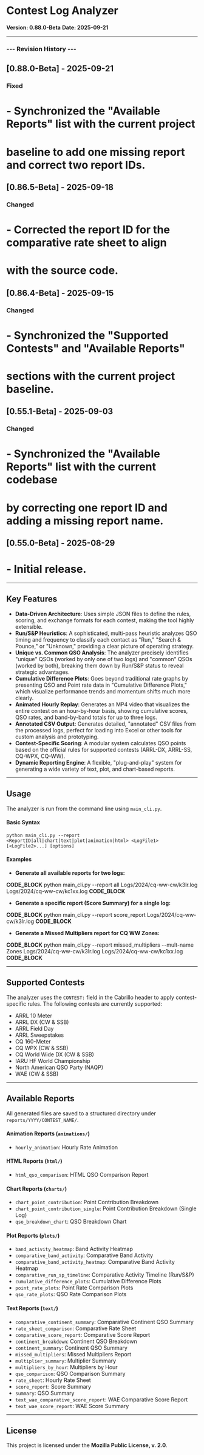 # Contest Log Analyzer

**Version: 0.88.0-Beta**
**Date: 2025-09-21**

---
### --- Revision History ---
## [0.88.0-Beta] - 2025-09-21
### Fixed
# - Synchronized the "Available Reports" list with the current project
#   baseline to add one missing report and correct two report IDs.
## [0.86.5-Beta] - 2025-09-18
### Changed
# - Corrected the report ID for the comparative rate sheet to align
#   with the source code.
## [0.86.4-Beta] - 2025-09-15
### Changed
# - Synchronized the "Supported Contests" and "Available Reports"
#   sections with the current project baseline.
## [0.55.1-Beta] - 2025-09-03
### Changed
# - Synchronized the "Available Reports" list with the current codebase
#   by correcting one report ID and adding a missing report name.
## [0.55.0-Beta] - 2025-08-29
# - Initial release.
---
## Key Features

* **Data-Driven Architecture**: Uses simple JSON files to define the rules, scoring, and exchange formats for each contest, making the tool highly extensible.
* **Run/S&P Heuristics**: A sophisticated, multi-pass heuristic analyzes QSO timing and frequency to classify each contact as "Run," "Search & Pounce," or "Unknown," providing a clear picture of operating strategy.
* **Unique vs. Common QSO Analysis**: The analyzer precisely identifies "unique" QSOs (worked by only one of two logs) and "common" QSOs (worked by both), breaking them down by Run/S&P status to reveal strategic advantages.
* **Cumulative Difference Plots**: Goes beyond traditional rate graphs by presenting QSO and Point rate data in "Cumulative Difference Plots," which visualize performance trends and momentum shifts much more clearly.
* **Animated Hourly Replay**: Generates an MP4 video that visualizes the entire contest on an hour-by-hour basis, showing cumulative scores, QSO rates, and band-by-band totals for up to three logs.
* **Annotated CSV Output**: Generates detailed, "annotated" CSV files from the processed logs, perfect for loading into Excel or other tools for custom analysis and prototyping.
* **Contest-Specific Scoring**: A modular system calculates QSO points based on the official rules for supported contests (ARRL-DX, ARRL-SS, CQ-WPX, CQ-WW).
* **Dynamic Reporting Engine**: A flexible, "plug-and-play" system for generating a wide variety of text, plot, and chart-based reports.
---
## Usage

The analyzer is run from the command line using `main_cli.py`.
#### **Basic Syntax**

    python main_cli.py --report <ReportID|all|chart|text|plot|animation|html> <LogFile1> [<LogFile2>...] [options]

#### **Examples**

* **Generate all available reports for two logs:**

__CODE_BLOCK__
python main_cli.py --report all Logs/2024/cq-ww-cw/k3lr.log Logs/2024/cq-ww-cw/kc1xx.log
__CODE_BLOCK__

* **Generate a specific report (Score Summary) for a single log:**

__CODE_BLOCK__
python main_cli.py --report score_report Logs/2024/cq-ww-cw/k3lr.log
__CODE_BLOCK__

* **Generate a Missed Multipliers report for CQ WW Zones:**

__CODE_BLOCK__
python main_cli.py --report missed_multipliers --mult-name Zones Logs/2024/cq-ww-cw/k3lr.log Logs/2024/cq-ww-cw/kc1xx.log
__CODE_BLOCK__

---
## Supported Contests

The analyzer uses the `CONTEST:` field in the Cabrillo header to apply contest-specific rules.
The following contests are currently supported:

* ARRL 10 Meter
* ARRL DX (CW & SSB)
* ARRL Field Day
* ARRL Sweepstakes
* CQ 160-Meter
* CQ WPX (CW & SSB)
* CQ World Wide DX (CW & SSB)
* IARU HF World Championship
* North American QSO Party (NAQP)
* WAE (CW & SSB)
---
## Available Reports

All generated files are saved to a structured directory under `reports/YYYY/CONTEST_NAME/`.
#### **Animation Reports (`animations/`)**
* `hourly_animation`: Hourly Rate Animation

#### **HTML Reports (`html/`)**
* `html_qso_comparison`: HTML QSO Comparison Report

#### **Chart Reports (`charts/`)**
* `chart_point_contribution`: Point Contribution Breakdown
* `chart_point_contribution_single`: Point Contribution Breakdown (Single Log)
* `qso_breakdown_chart`: QSO Breakdown Chart

#### **Plot Reports (`plots/`)**
* `band_activity_heatmap`: Band Activity Heatmap
* `comparative_band_activity`: Comparative Band Activity
* `comparative_band_activity_heatmap`: Comparative Band Activity Heatmap
* `comparative_run_sp_timeline`: Comparative Activity Timeline (Run/S&P)
* `cumulative_difference_plots`: Cumulative Difference Plots
* `point_rate_plots`: Point Rate Comparison Plots
* `qso_rate_plots`: QSO Rate Comparison Plots

#### **Text Reports (`text/`)**
* `comparative_continent_summary`: Comparative Continent QSO Summary
* `rate_sheet_comparison`: Comparative Rate Sheet
* `comparative_score_report`: Comparative Score Report
* `continent_breakdown`: Continent QSO Breakdown
* `continent_summary`: Continent QSO Summary
* `missed_multipliers`: Missed Multipliers Report
* `multiplier_summary`: Multiplier Summary
* `multipliers_by_hour`: Multipliers by Hour
* `qso_comparison`: QSO Comparison Summary
* `rate_sheet`: Hourly Rate Sheet
* `score_report`: Score Summary
* `summary`: QSO Summary
* `text_wae_comparative_score_report`: WAE Comparative Score Report
* `text_wae_score_report`: WAE Score Summary
---
## License

This project is licensed under the **Mozilla Public License, v. 2.0**.